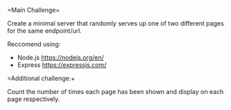 =Main Challenge=

Create a minimal server that randomly serves up one of two different pages for the same endpoint/url.

Reccomend using:
* Node.js https://nodejs.org/en/
* Express https://expressjs.com/


=Additional challenge:+

Count the number of times each page has been shown and display on each page respectively.
